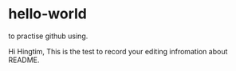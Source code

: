 # hello-world
to practise github using. 

Hi Hingtim,
   This is the test to record your editing infromation about README.
  
